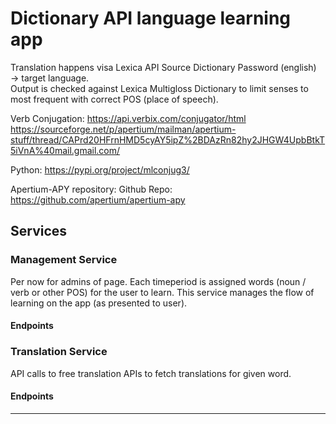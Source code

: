 ﻿# Dictionary API language learning app

Translation happens visa Lexica API
Source Dictionary Password (english) &rarr; target language. </br>
Output is checked against Lexica Multigloss Dictionary to limit senses to most frequent with correct POS (place of speech).

Verb Conjugation:
https://api.verbix.com/conjugator/html
https://sourceforge.net/p/apertium/mailman/apertium-stuff/thread/CAPrd20HFrnHMD5cyAY5ipZ%2BDAzRn82hy2JHGW4UpbBtkT5iVnA%40mail.gmail.com/

Python:
https://pypi.org/project/mlconjug3/

Apertium-APY repository:
Github Repo: https://github.com/apertium/apertium-apy

## Services

### Management Service

Per now for admins of page. Each timeperiod is assigned words (noun / verb or other POS) for the user to learn.
This service manages the flow of learning on the app (as presented to user).

#### Endpoints

### Translation Service

API calls to free translation APIs to fetch translations for given word.

#### Endpoints

---
